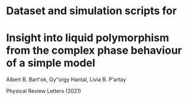 # Dataset and simulation scripts for
# Insight into liquid polymorphism from the complex phase behaviour of a simple model

Albert B. Bart\'ok, Gy\"orgy Hantal, Livia B. P\'artay

Physical Review Letters (2021)




